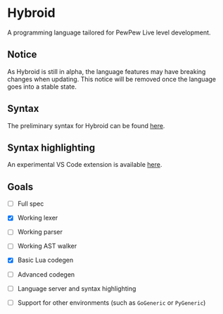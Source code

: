 # Hybroid

A programming language tailored for PewPew Live level development.

## Notice

As Hybroid is still in alpha, the language features may have breaking changes when updating. This notice will be removed once the language goes into a stable state.

## Syntax

The preliminary syntax for Hybroid can be found [here](spec/syntax.md).

## Syntax highlighting

An experimental VS Code extension is available [here](https://github.com/pewpewlive/hybroid-vscode).

## Goals

- [ ] Full spec

- [x] Working lexer

- [ ] Working parser

- [ ] Working AST walker

- [x] Basic Lua codegen

- [ ] Advanced codegen

- [ ] Language server and syntax highlighting

- [ ] Support for other environments (such as `GoGeneric` or `PyGeneric`)
